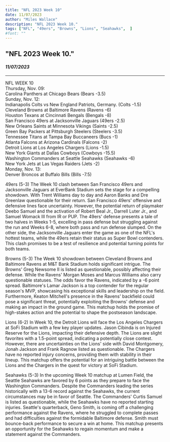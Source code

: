```yaml
---
title: "NFL 2023 Week 10"
date: 11/07/2023
author: "Miles Wallace"
description: "NFL 2023 Week 10."
tags: ["NFL", "49ers", "Browns", "Lions", "Seahawks",  ]
#font: ""
---
```

## "NFL 2023 Week 10."
#### _11/07/2023_ 
____
NFL WEEK 10  
Thursday, Nov. 09:  
Carolina Panthers at Chicago Bears  (Bears -3.5)  
Sunday, Nov. 12:  
Indianapolis Colts vs New England Patriots, Germany. (Colts -1.5)    
Cleveland Browns at Baltimore Ravens (Ravens -6)  
Houston Texans at Cincinnati Bengals (Bengals -8)  
San Francisco 49ers at Jacksonville Jaguars  (49ers -2.5)   
New Orleans Saints at Minnesota Vikings (Saints -2.5)   
Green Bay Packers at Pittsburgh Steelers  (Steelers -3.5)    
Tennessee Titans at Tampa Bay Buccaneers (Bucs -1)   	
Atlanta Falcons at Arizona Cardinals (Falcons -2)    
Detroit Lions at Los Angeles Chargers (Lions -1.5)    
New York Giants at Dallas Cowboys (Cowboys -15.5)    
Washington Commanders at Seattle Seahawks (Seahawks -6)       
New York Jets at Las Vegas Raiders (Jets -2)    
Monday, Nov. 13:   
Denver Broncos at Buffalo Bills (Bills -7.5)   
  
49ers (5-3)
The Week 10 clash between San Francisco 49ers and Jacksonville Jaguars at EverBank Stadium sets the stage for a compelling showdown. With Trent Williams day to day and Aaron Banks and Dre Greenlaw questionable for their return. San Francisco 49ers' offensive and defensive lines face uncertainty. However, the potential return of playmaker Deebo Samuel and the activation of Robert Beal Jr., Darrell Luter Jr., and Samuel Womack III from IR or PUP. The 49ers' defense presents a tale of two halves in Weeks 1-5, excelling in pass defense but struggling against the run and Weeks 6-8, where both pass and run defense slumped. On the other side, the Jacksonville Jaguars enter the game as one of the NFL's hottest teams, while the 49ers retain their status as Super Bowl contenders. This clash promises to be a test of resilience and potential turning points for both teams.
  
Browns (5-3)
The Week 10 showdown between Cleveland Browns and Baltimore Ravens at M&T Bank Stadium holds significant intrigue. The Browns' Greg Newsome II is listed as questionable, possibly affecting their defense. While the Ravens' Morgan Moses and Marcus Williams also carry questionable statuses. The odds favor the Ravens, indicated by a -6 point spread. Baltimore's Lamar Jackson is a top contender for the regular season's MVP, showcasing his exceptional skills and leadership on the field. Furthermore, Keaton Mitchell's presence in the Ravens' backfield could pose a significant threat, potentially exploiting the Browns' defense and making an impact in the ground game. This matchup holds the promise of high-stakes action and the potential to shape the postseason landscape.

Lions (6-2)
In Week 10, the Detroit Lions will face the Los Angeles Chargers at SoFi Stadium with a few key player updates. Jason Cibinda is on Injured Reserve for the Lions, impacting their defensive depth. The Lions are slight favorites with a 1.5-point spread, indicating a potentially close contest. However, there are uncertainties on the Lions' side with David Montgomery, Jonah Jackson and Frank Ragnow listed as questionable. The Chargers have no reported injury concerns, providing them with stability in their lineup. This matchup offers the potential for an intriguing battle between the Lions and the Chargers in the quest for victory at SoFi Stadium.

Seahawks (5-3)
In the upcoming Week 10 matchup at Lumen Field, the Seattle Seahawks are favored by 6 points as they prepare to face the Washington Commanders. Despite the Commanders leading the series historically with a 13-6 record against the Seahawks, the current circumstances may be in favor of Seattle. The Commanders' Curtis Samuel is listed as questionable, while the Seahawks have no reported starting injuries. Seattle's quarterback, Geno Smith, is coming off a challenging performance against the Ravens, where he struggled to complete passes and had difficulties against the formidable Baltimore defense. Smith must bounce-back performance to secure a win at home. This matchup presents an opportunity for the Seahawks to regain momentum and make a statement against the Commanders.


  